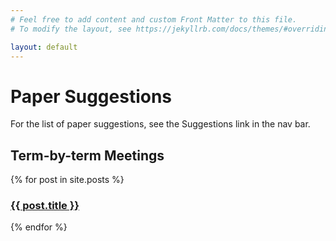 ```yaml
---
# Feel free to add content and custom Front Matter to this file.
# To modify the layout, see https://jekyllrb.com/docs/themes/#overriding-theme-defaults

layout: default
---
```

<h1>Paper Suggestions</h1>
For the list of paper suggestions, see the Suggestions link in the nav bar.

<h2>Term-by-term Meetings</h2>
{% for post in site.posts %}
<h3><a href="{{ post.url | relative_url }}">{{ post.title }}</a></h3>
{% endfor %}
